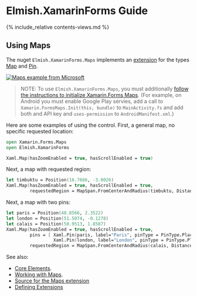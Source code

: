 Elmish.XamarinForms Guide
=======

{% include_relative contents-views.md %}

Using Maps
------

The nuget `Elmish.XamarinForms.Maps` implements an [extension](views-extending.md) for the types [Map](https://docs.microsoft.com/dotnet/api/xamarin.forms.maps.map?view=xamarin-forms]) and
[Pin](https://docs.microsoft.com/en-gb/dotnet/api/xamarin.forms.maps.pin?view=xamarin-forms).

[![Maps example from Microsoft](https://user-images.githubusercontent.com/7204669/42186154-60437d42-7e43-11e8-805b-7200282f3b98.png)](https://user-images.githubusercontent.com/7204669/42186154-60437d42-7e43-11e8-805b-7200282f3b98.png)

> NOTE: To use `Elmish.XamarinForms.Maps`, you must additionally [follow the instructions to initialize Xamarin.Forms Maps](https://docs.microsoft.com/xamarin/xamarin-forms/user-interface/map#Maps_Initialization).
(For example, on Android you must enable Google Play servies, add a call to `Xamarin.FormsMaps.Init(this, bundle)` to `MainActivity.fs` and add both and API key and `uses-permission` to `AndroidManifest.xml`.)

Here are some examples of using the control. First, a general map, no specific requested location:

```fsharp
open Xamarin.Forms.Maps
open Elmish.XamarinForms

Xaml.Map(hasZoomEnabled = true, hasScrollEnabled = true)
```

Next, a map with requested region:

```fsharp
let timbuktu = Position(16.7666, -3.0026)
Xaml.Map(hasZoomEnabled = true, hasScrollEnabled = true,
         requestedRegion = MapSpan.FromCenterAndRadius(timbuktu, Distance.FromKilometers(1.0)))
```

Next, a map with two pins:

```fsharp
let paris = Position(48.8566, 2.3522)
let london = Position(51.5074, -0.1278)
let calais = Position(50.9513, 1.8587)
Xaml.Map(hasZoomEnabled = true, hasScrollEnabled = true,
         pins = [ Xaml.Pin(paris, label="Paris", pinType = PinType.Place)
                  Xaml.Pin(london, label="London", pinType = PinType.Place) ],
         requestedRegion = MapSpan.FromCenterAndRadius(calais, Distance.FromKilometers(300.0)))
```

See also:

* [Core Elements](views-elements.md).
* [Working with Maps](https://developer.xamarin.com/samples/xamarin-forms/WorkingWithMaps).
* [Source for the Maps extension](https://github.com/fsprojects/Elmish.XamarinForms/tree/master/extensions/Maps)
* [Defining Extensions](views-extending.md)
